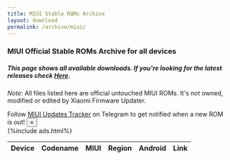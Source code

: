 ```yaml
---
title: MIUI Stable ROMs Archive
layout: download
permalink: /archive/miui/
---
```


### MIUI Official Stable ROMs Archive for all devices
##### This page shows all available downloads. If you're looking for the latest releases check [Here](/miui/).

*Note*: All files listed here are official untouched MIUI ROMs. It's not owned, modified or edited by Xiaomi Firmware
Updater.

<div class="alert alert-primary alert-dismissible fade show" role="alert">
    Follow <a href="https://t.me/MIUIUpdatesTracker" class="alert-link">MIUI Updates Tracker</a> on Telegram to get
    notified when a new ROM is out!
    <button type="button" class="close" data-dismiss="alert" aria-label="Close">
        <span aria-hidden="true">&times;</span>
    </button>
</div>
{%include ads.html%}
<div class="table-responsive-md" id="table-wrapper">
    <table id="miui" class="display dt-responsive compact table table-striped table-hover table-sm">
        <thead class="thead-dark">
            <tr>
                <th data-ref="device">Device</th>
                <th data-ref="codename">Codename</th>
                <th data-ref="miui">MIUI</th>
                <th data-ref="region">Region</th>
                <th data-ref="android">Android</th>
                <th data-ref="link">Link</th>
            </tr>
        </thead>
        <script>loadMiuiStable()</script>
    </table>
</div>